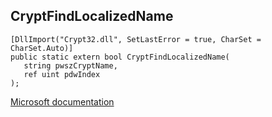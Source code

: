 ## CryptFindLocalizedName

```
[DllImport("Crypt32.dll", SetLastError = true, CharSet = CharSet.Auto)]
public static extern bool CryptFindLocalizedName(
   string pwszCryptName,
   ref uint pdwIndex
);
```

[Microsoft documentation](https://docs.microsoft.com/en-us/windows/win32/api/wincrypt/nf-wincrypt-cryptfindlocalizedname)

